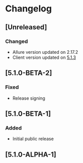 # Changelog

## [Unreleased]
### Changed
- Allure version updated on 2.17.2
- Client version updated on [5.1.3](https://github.com/reportportal/client-java/releases/tag/5.1.3)

## [5.1.0-BETA-2]
### Fixed
- Release signing

## [5.1.0-BETA-1]
### Added
- Initial public release

## [5.1.0-ALPHA-1]
